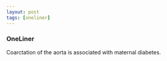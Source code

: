 ```yaml
---
layout: post
tags: [oneliner]
---
```



### OneLiner

Coarctation of the aorta is associated with maternal diabetes.
